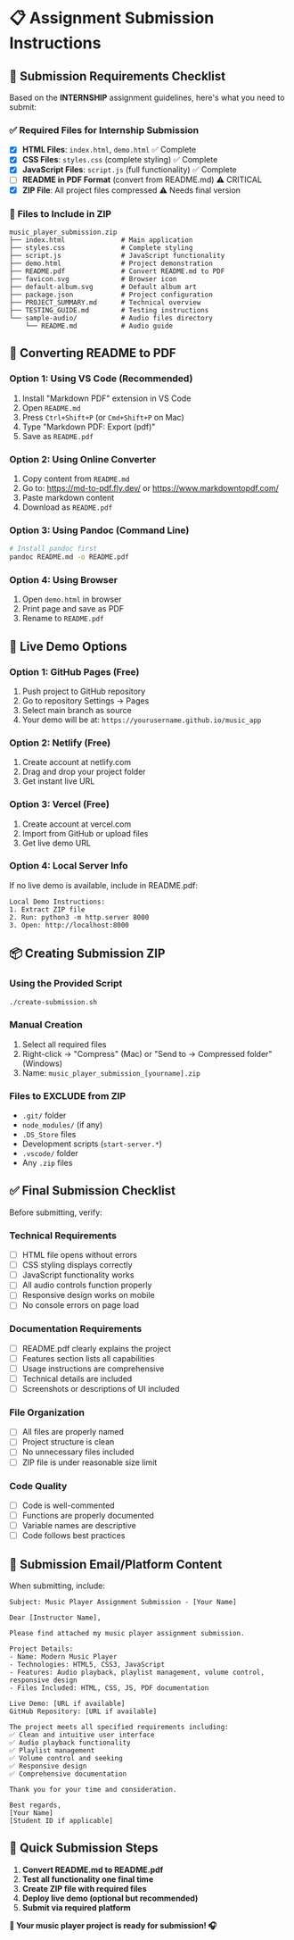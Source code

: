 # 📋 Assignment Submission Instructions

## 🎯 Submission Requirements Checklist

Based on the **INTERNSHIP** assignment guidelines, here's what you need to submit:

### ✅ **Required Files for Internship Submission**
- [x] **HTML Files**: `index.html`, `demo.html` ✅ Complete
- [x] **CSS Files**: `styles.css` (complete styling) ✅ Complete
- [x] **JavaScript Files**: `script.js` (full functionality) ✅ Complete
- [ ] **README in PDF Format** (convert from README.md) ⚠️ CRITICAL
- [x] **ZIP File**: All project files compressed ⚠️ Needs final version

### 📁 **Files to Include in ZIP**
```
music_player_submission.zip
├── index.html              # Main application
├── styles.css              # Complete styling
├── script.js               # JavaScript functionality
├── demo.html               # Project demonstration
├── README.pdf              # Convert README.md to PDF
├── favicon.svg             # Browser icon
├── default-album.svg       # Default album art
├── package.json            # Project configuration
├── PROJECT_SUMMARY.md      # Technical overview
├── TESTING_GUIDE.md        # Testing instructions
└── sample-audio/           # Audio files directory
    └── README.md           # Audio guide
```

## 📄 **Converting README to PDF**

### **Option 1: Using VS Code (Recommended)**
1. Install "Markdown PDF" extension in VS Code
2. Open `README.md`
3. Press `Ctrl+Shift+P` (or `Cmd+Shift+P` on Mac)
4. Type "Markdown PDF: Export (pdf)"
5. Save as `README.pdf`

### **Option 2: Using Online Converter**
1. Copy content from `README.md`
2. Go to: https://md-to-pdf.fly.dev/ or https://www.markdowntopdf.com/
3. Paste markdown content
4. Download as `README.pdf`

### **Option 3: Using Pandoc (Command Line)**
```bash
# Install pandoc first
pandoc README.md -o README.pdf
```

### **Option 4: Using Browser**
1. Open `demo.html` in browser
2. Print page and save as PDF
3. Rename to `README.pdf`

## 🎵 **Live Demo Options**

### **Option 1: GitHub Pages (Free)**
1. Push project to GitHub repository
2. Go to repository Settings → Pages
3. Select main branch as source
4. Your demo will be at: `https://yourusername.github.io/music_app`

### **Option 2: Netlify (Free)**
1. Create account at netlify.com
2. Drag and drop your project folder
3. Get instant live URL

### **Option 3: Vercel (Free)**
1. Create account at vercel.com
2. Import from GitHub or upload files
3. Get live demo URL

### **Option 4: Local Server Info**
If no live demo is available, include in README.pdf:
```
Local Demo Instructions:
1. Extract ZIP file
2. Run: python3 -m http.server 8000
3. Open: http://localhost:8000
```

## 📦 **Creating Submission ZIP**

### **Using the Provided Script**
```bash
./create-submission.sh
```

### **Manual Creation**
1. Select all required files
2. Right-click → "Compress" (Mac) or "Send to → Compressed folder" (Windows)
3. Name: `music_player_submission_[yourname].zip`

### **Files to EXCLUDE from ZIP**
- `.git/` folder
- `node_modules/` (if any)
- `.DS_Store` files
- Development scripts (`start-server.*`)
- `.vscode/` folder
- Any `.zip` files

## ✅ **Final Submission Checklist**

Before submitting, verify:

### **Technical Requirements**
- [ ] HTML file opens without errors
- [ ] CSS styling displays correctly
- [ ] JavaScript functionality works
- [ ] All audio controls function properly
- [ ] Responsive design works on mobile
- [ ] No console errors on page load

### **Documentation Requirements**
- [ ] README.pdf clearly explains the project
- [ ] Features section lists all capabilities
- [ ] Usage instructions are comprehensive
- [ ] Technical details are included
- [ ] Screenshots or descriptions of UI included

### **File Organization**
- [ ] All files are properly named
- [ ] Project structure is clean
- [ ] No unnecessary files included
- [ ] ZIP file is under reasonable size limit

### **Code Quality**
- [ ] Code is well-commented
- [ ] Functions are properly documented
- [ ] Variable names are descriptive
- [ ] Code follows best practices

## 📝 **Submission Email/Platform Content**

When submitting, include:

```
Subject: Music Player Assignment Submission - [Your Name]

Dear [Instructor Name],

Please find attached my music player assignment submission.

Project Details:
- Name: Modern Music Player
- Technologies: HTML5, CSS3, JavaScript
- Features: Audio playback, playlist management, volume control, responsive design
- Files Included: HTML, CSS, JS, PDF documentation

Live Demo: [URL if available]
GitHub Repository: [URL if available]

The project meets all specified requirements including:
✅ Clean and intuitive user interface
✅ Audio playback functionality
✅ Playlist management
✅ Volume control and seeking
✅ Responsive design
✅ Comprehensive documentation

Thank you for your time and consideration.

Best regards,
[Your Name]
[Student ID if applicable]
```

## 🎯 **Quick Submission Steps**

1. **Convert README.md to README.pdf**
2. **Test all functionality one final time**
3. **Create ZIP file with required files**
4. **Deploy live demo (optional but recommended)**
5. **Submit via required platform**

**🎵 Your music player project is ready for submission! 🎧**
